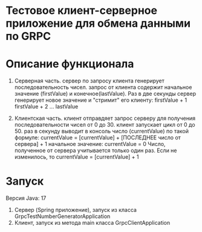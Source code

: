 # Тестовое клиент-серверное приложение для обмена данными по GRPC

# Описание функционала
1) Серверная часть.
   сервер по запросу клиента генерирует последовательность чисел.
   запрос от клиента содержит начальное значение (firstValue) и конечное(lastValue).
   Раз в две секунды сервер генерирует новое значение и "стримит" его клиенту:
   firstValue + 1
   firstValue + 2
   ...
   lastValue

2) Клиентская часть.
   клиент отправдяет запрос серверу для получения последовательности чисел от 0 до 30.
   клиент запускает цикл от 0 до 50.
   раз в секунду выводит в консоль число (currentValue) по такой формуле:
   currentValue = [currentValue] + [ПОСЛЕДНЕЕ число от сервера] + 1
   начальное значение: currentValue = 0
   Число, полученное от сервера учитывается только один раз.
   Если не изменилось, то currentValue = [currentValue] + 1

# Запуск
Версия Java: 17
1) Сервер (Spring приложение), запуск из класса GrpcTestNumberGeneratorApplication
2) Клиент, запуск из метода main класса GrpcClientApplication